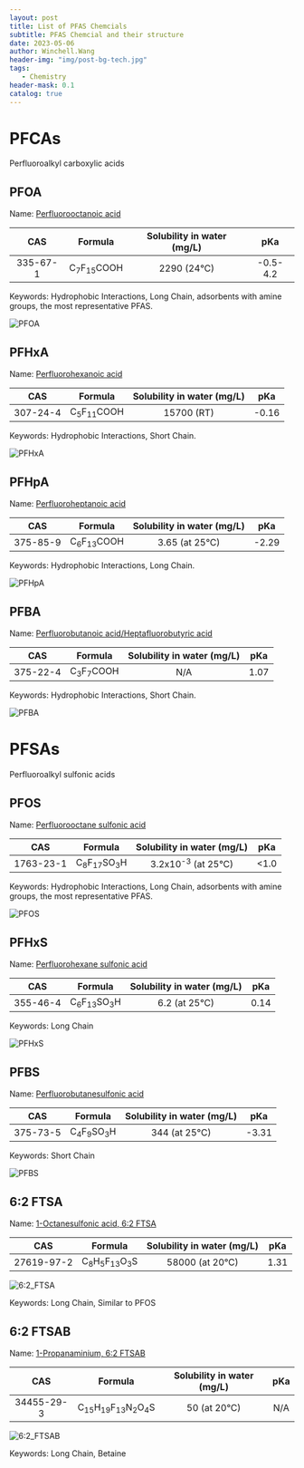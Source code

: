 ```yaml
---
layout: post
title: List of PFAS Chemcials
subtitle: PFAS Chemcial and their structure
date: 2023-05-06
author: Winchell.Wang
header-img: "img/post-bg-tech.jpg"
tags:
   - Chemistry
header-mask: 0.1
catalog: true
---
```


# PFCAs

Perfluoroalkyl carboxylic acids

## PFOA

Name: [Perfluorooctanoic acid](https://pubchem.ncbi.nlm.nih.gov/compound/9554)

|CAS|Formula|Solubility in water (mg/L)|pKa|
|:-:|:-:|:-:|:-:|
|335-67-1|C<sub>7</sub>F<sub>15</sub>COOH|2290 (24°C)|-0.5-4.2|

Keywords: Hydrophobic Interactions, Long Chain, adsorbents with amine groups, the most representative PFAS.

![PFOA](https://pubchem.ncbi.nlm.nih.gov/image/imgsrv.fcgi?cid=9554&t=l)

## PFHxA

Name: [Perfluorohexanoic acid](https://pubchem.ncbi.nlm.nih.gov/compound/67542)

|CAS|Formula|Solubility in water (mg/L)|pKa|
|:-:|:-:|:-:|:-:|
|307-24-4|C<sub>5</sub>F<sub>11</sub>COOH|15700 (RT)|-0.16|

Keywords: Hydrophobic Interactions, Short Chain.

![PFHxA](https://pubchem.ncbi.nlm.nih.gov/image/imgsrv.fcgi?cid=67542&t=l)

## PFHpA

Name: [Perfluoroheptanoic acid](https://pubchem.ncbi.nlm.nih.gov/compound/67818)

|CAS|Formula|Solubility in water (mg/L)|pKa|
|:-:|:-:|:-:|:-:|
|375-85-9|C<sub>6</sub>F<sub>13</sub>COOH|3.65 (at 25°C)|-2.29|

Keywords: Hydrophobic Interactions, Long Chain.

![PFHpA](https://pubchem.ncbi.nlm.nih.gov/image/imgsrv.fcgi?cid=67818&t=l)

## PFBA

Name: [Perfluorobutanoic acid/Heptafluorobutyric acid](https://pubchem.ncbi.nlm.nih.gov/compound/9777)

|CAS|Formula|Solubility in water (mg/L)|pKa|
|:-:|:-:|:-:|:-:|
|375-22-4|C<sub>3</sub>F<sub>7</sub>COOH|N/A|1.07|

Keywords: Hydrophobic Interactions, Short Chain.

![PFBA](https://pubchem.ncbi.nlm.nih.gov/image/imgsrv.fcgi?cid=9777&t=l)

# PFSAs

Perfluoroalkyl sulfonic acids

## PFOS

Name: [Perfluorooctane sulfonic acid](https://pubchem.ncbi.nlm.nih.gov/compound/74483)

|CAS|Formula|Solubility in water (mg/L)|pKa|
|:-:|:-:|:-:|:-:|
|1763-23-1|C<sub>8</sub>F<sub>17</sub>SO<sub>3</sub>H|3.2x10<sup>-3</sup> (at 25°C)|<1.0|

Keywords: Hydrophobic Interactions, Long Chain, adsorbents with amine groups, the most representative PFAS.

![PFOS](https://pubchem.ncbi.nlm.nih.gov/image/imgsrv.fcgi?cid=74483&t=l)

## PFHxS

Name: [Perfluorohexane sulfonic acid](https://pubchem.ncbi.nlm.nih.gov/compound/67734)

|CAS|Formula|Solubility in water (mg/L)|pKa|
|:-:|:-:|:-:|:-:|
|355-46-4|C<sub>6</sub>F<sub>13</sub>SO<sub>3</sub>H|6.2 (at 25°C)|0.14|

Keywords: Long Chain

![PFHxS](https://pubchem.ncbi.nlm.nih.gov/image/imgsrv.fcgi?cid=67734&t=l)

## PFBS

Name: [Perfluorobutanesulfonic acid](https://pubchem.ncbi.nlm.nih.gov/compound/67815)

|CAS|Formula|Solubility in water (mg/L)|pKa|
|:-:|:-:|:-:|:-:|
|375-73-5|C<sub>4</sub>F<sub>9</sub>SO<sub>3</sub>H|344 (at 25°C)|-3.31|

Keywords: Short Chain

![PFBS](https://pubchem.ncbi.nlm.nih.gov/image/imgsrv.fcgi?cid=67815&t=l)

## 6:2 FTSA

Name: [1-Octanesulfonic acid, 6:2 FTSA](https://pubchem.ncbi.nlm.nih.gov/compound/119688)

|CAS|Formula|Solubility in water (mg/L)|pKa|
|:-:|:-:|:-:|:-:|
|27619-97-2|C<sub>8</sub>H<sub>5</sub>F<sub>13</sub>O<sub>3</sub>S|58000 (at 20°C)|1.31|

![6:2_FTSA](https://pubchem.ncbi.nlm.nih.gov/image/imgsrv.fcgi?cid=119688&t=l)

Keywords: Long Chain, Similar to PFOS

## 6:2 FTSAB

Name: [1-Propanaminium, 6:2 FTSAB](https://pubchem.ncbi.nlm.nih.gov/compound/118691)

|CAS|Formula|Solubility in water (mg/L)|pKa|
|:-:|:-:|:-:|:-:|
|34455-29-3|C<sub>15</sub>H<sub>19</sub>F<sub>13</sub>N<sub>2</sub>O<sub>4</sub>S|50 (at 20°C)|N/A|

![6:2_FTSAB](https://pubchem.ncbi.nlm.nih.gov/image/imgsrv.fcgi?cid=118691&t=l)

Keywords: Long Chain, Betaine